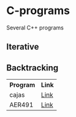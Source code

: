 # C-programs
Several C++ programs

<h2> Iterative </h2>

<h2> Backtracking </h2>
<table>
  <tr>
    <th>Program</th>
    <th>Link</th>
  </tr>
  <tr>
    <td>cajas</td>
    <td><a href=https://github.com/javVM/C-programs/blob/blob/main/backtracking/backtracking/cajas.cpp>Link</a></td>
  </tr>
  <tr>
    <td>AER491</td>
    <td><a href=https://github.com/javVM/C-programs/blob/main/backtracking/AER491.cpp>Link</a></td>
  </tr>
</table>
